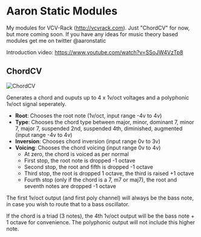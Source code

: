 # Aaron Static Modules
My modules for VCV-Rack (http://vcvrack.com). Just "ChordCV" for now, but more coming soon. If you have any ideas for music theory based modules get me on twitter @aaronstatic

Introduction video: https://www.youtube.com/watch?v=SSoJW4VzTp8

## ChordCV
![ChordCV](https://i.imgur.com/pdB5wFX.png "Logo Title Text 1")

Generates a chord and ouputs up to 4 x 1v/oct voltages and a polyphonic 1v/oct signal seperately.

* **Root**: Chooses the root note (1v/oct, input range -4v to 4v)
* **Type**: Chooses the chord type between major, minor, dominant 7, minor 7, major 7, suspended 2nd, suspended 4th, diminished, augmented (input range -4v to 4v)
* **Inversion**: Chooses chord inversion (input range 0v to 3v)
* **Voicing**: Chooses the chord voicing (input range 0v to 4v)
  * At zero, the chord is voiced as per normal
  * First stop, the root note is dropped -1 octave
  * Second stop, the root and fifth is dropped -1 octave
  * Third stop, the root is dropped 1 octave, the third is raised +1 octave
  * Fourth stop (only if the chord is a 7, m7 or maj7), the root and seventh notes are dropped -1 octave

The first 1v/oct output (and first poly channel) will always be the bass note, in case you wish to route that to a bass oscillator.

If the chord is a triad (3 notes), the 4th 1v/oct output will be the bass note + 1 octave for convenience. The polyphonic output will not include this higher note.
